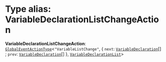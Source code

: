 # Type alias: VariableDeclarationListChangeAction

**VariableDeclarationListChangeAction**: [`GlobalEventActionType`](/auto-docs/editor/interfaces/GlobalEventActionType.md)<`"VariableListChange"`, { `next`: [`VariableDeclaration`](/auto-docs/editor/classes/VariableDeclaration.md)\[] ; `prev`: [`VariableDeclaration`](/auto-docs/editor/classes/VariableDeclaration.md)\[]  }, [`VariableDeclarationList`](/auto-docs/editor/classes/VariableDeclarationList.md)>
